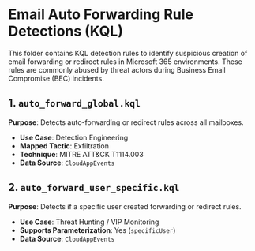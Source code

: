 # Email Auto Forwarding Rule Detections (KQL)

This folder contains KQL detection rules to identify suspicious creation of email forwarding or redirect rules in Microsoft 365 environments. These rules are commonly abused by threat actors during Business Email Compromise (BEC) incidents.

## 1. `auto_forward_global.kql`

**Purpose**: Detects auto-forwarding or redirect rules across all mailboxes.

- **Use Case**: Detection Engineering
- **Mapped Tactic**: Exfiltration
- **Technique**: MITRE ATT&CK T1114.003
- **Data Source**: `CloudAppEvents`

## 2. `auto_forward_user_specific.kql`

**Purpose**: Detects if a specific user created forwarding or redirect rules.

- **Use Case**: Threat Hunting / VIP Monitoring
- **Supports Parameterization**: Yes (`specificUser`)
- **Data Source**: `CloudAppEvents`

